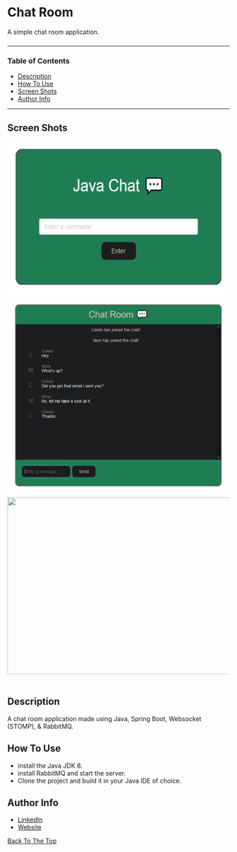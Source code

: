 # Chat Room

A simple chat room application.
  
###
---
  ### Table of Contents

- [Description](#description)
- [How To Use](#how-to-use)
- [Screen Shots](#screen-shots)
- [Author Info](#author-info)
  

---

 ## Screen Shots


<div class='container'align='center'>
  <img src="https://github.com/ctrl-alt-caleb/ChatRoom/blob/main/Images/javachatLogin1.PNG" width="600" height="350">
  <img src="https://github.com/ctrl-alt-caleb/ChatRoom/blob/main/Images/javachatRoom1.PNG" width="600" height="450"><br>
</div>

<div class='container'align='center'>
  <img src="https://github.com/ctrl-alt-caleb/ChatRoom/blob/main/Images/JavaChatclip.gif" width="800" height="400"><br><br>
</div>

 

## Description
  
 A chat room application made using Java, Spring Boot, Websocket (STOMP), & RabbitMQ.
  
## How To Use

- install the Java JDK 8.
- install RabbitMQ and start the server.
- Clone the project and build it in your Java IDE of choice.


## Author Info

- [LinkedIn](https://linkedin.com/in/calebhebert)
- [Website](https://calebhebert.com)<br>


[Back To The Top](#Chat-Room)



